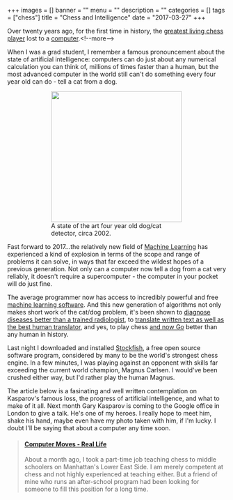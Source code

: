 +++
images = []
banner = ""
menu = ""
description = ""
categories = []
tags = ["chess"]
title = "Chess and Intelligence"
date = "2017-03-27"
+++

Over twenty years ago, for the first time in history, 
the [greatest living chess player](https://en.wikipedia.org/wiki/Garry_Kasparov)
lost to a [computer](https://en.wikipedia.org/wiki/Deep_Blue_(chess_computer)).<!--more-->

When I was a grad student, I remember a famous pronouncement about the state of artificial intelligence: computers can do just about any numerical calculation you can think of,
millions of times faster than a human, but the most advanced computer in the world
still can't do something every four year old can do - 
tell a cat from a dog.

<div style="margin: 0 auto; width:60%">
<img src="/img/maya-chess.png" height="300">
<figcaption>
A state of the art four year old dog/cat detector, circa 2002.
</figcaption>
</div>

Fast forward to 2017...the relatively new field of [Machine Learning](https://en.wikipedia.org/wiki/Machine_learning)
has experienced a kind of explosion in terms of the scope and range of problems
it can solve, in ways that far exceed the wildest hopes of a previous generation.
Not only can a computer now tell a dog from a cat very reliably, it doesn't require
a supercomputer - the computer in your pocket will do just fine. 

The average programmer now has access to incredibly
powerful and free [machine learning software](https://github.com/tensorflow).
And this new generation of algorithms not only makes short work of the cat/dog
problem, it's been shown to [diagnose diseases better than a trained radiologist](http://www.diagnosticimaging.com/pacs-and-informatics/machine-learning-algorithms-outperform-inexperienced-radiologists), to 
[translate written text as well as the best human translator](https://www.nytimes.com/2016/12/14/magazine/the-great-ai-awakening.html),
and yes, to play chess [and now Go](https://www.theatlantic.com/technology/archive/2016/03/the-invisible-opponent/475611/) better than any human in history.

Last night I downloaded and installed [Stockfish](https://github.com/official-stockfish/Stockfish),
a free open source software program, considered by many to be the world's strongest chess engine.
In a few minutes, I was playing against an opponent with skills far exceeding
the current world champion, Magnus Carlsen. I would've been crushed either way, but
I'd rather play the human Magnus.

The article below is a fasinating and well written contemplation on Kasparov's famous loss,
the progress of artificial intelligence, and what to make of it all. Next month Gary Kasparov
is coming to the Google office in London to give a talk. He's one of my heroes. I really
hope to meet him, shake his hand, maybe even have my photo taken with him, if I'm lucky.
I doubt I'll be saying that about a computer any time soon.

<blockquote class="embedly-card"><h4><a href="http://reallifemag.com/computer-moves/">Computer Moves - Real Life</a></h4><p>About a month ago, I took a part-time job teaching chess to middle schoolers on Manhattan's Lower East Side. I am merely competent at chess and not highly experienced at teaching either. But a friend of mine who runs an after-school program had been looking for someone to fill this position for a long time.</p></blockquote>
<script async src="//cdn.embedly.com/widgets/platform.js" charset="UTF-8"></script>
